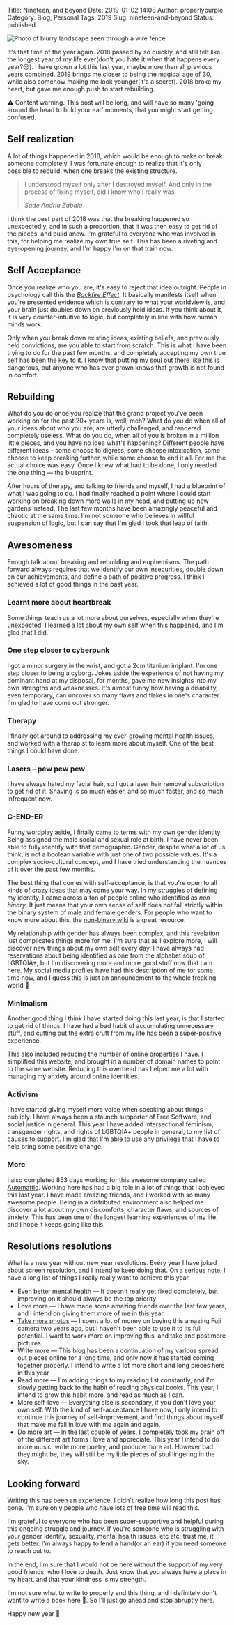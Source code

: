 Title: Nineteen, and beyond
Date: 2019-01-02 14:08
Author: properlypurple
Category: Blog, Personal
Tags: 2019
Slug: nineteen-and-beyond
Status: published


![Photo of blurry landscape seen through a wire fence]({photo}2019/01/20181218230304-e728fee5-la.jpg)

It's that time of the year again. 2018 passed by so quickly, and still felt like the longest year of my life ever(don't you hate it when that happens every year?😒). I have grown a lot this last year, maybe more than all previous years combined. 2019 brings me closer to being the magical age of 30, while also somehow making me look younger(it's a secret). 2018 broke my heart, but gave me enough push to start rebuilding.

⚠ Content warning. This post will be long, and will have so many 'going around the head to hold your ear' moments, that you might start getting confused.


## Self realization

A lot of things happened in 2018, which would be enough to make or break someone completely. I was fortunate enough to realize that it's only possible to rebuild, when one breaks the existing structure.

> I understood myself only after I destroyed myself. And only in the process of fixing myself, did I know who I really was.
>
> <cite>Sade Andria Zabala </cite>

I think the best part of 2018 was that the breaking happened so unexpectedly, and in such a proportion, that it was then easy to get rid of the pieces, and build anew. I'm grateful to everyone who was involved in this, for helping me realize my own true self. This has been a riveting and eye-opening journey, and I'm happy I'm on that train now.

## Self Acceptance

Once you realize who you are, it's easy to reject that idea outright. People in psychology call this the *[Backfire Effect](https://youarenotsosmart.com/2011/06/10/the-backfire-effect/)*. It basically manifests itself when you're presented evidence which is contrary to what your worldview is, and your brain just doubles down on previously held ideas. If you think about it, it is very counter-intuitive to logic, but completely in line with how human minds work.

Only when you break down existing ideas, existing beliefs, and previously held convictions, are you able to start from scratch. This is what I have been trying to do for the past few months, and completely accepting my own true self has been the key to it. I know that putting my soul out there like this is dangerous, but anyone who has ever grown knows that growth is not found in comfort.

## Rebuilding

What do you do once you realize that the grand project you've been working on for the past 20+ years is, well, meh? What do you do when all of your ideas about who you are, are utterly challenged, and rendered completely useless. What do you do, when all of you is broken in a million little pieces, and you have no idea what's happening? Different people have different ideas – some choose to digress, some choose intoxication, some choose to keep breaking further, while some choose to end it all. For me the actual choice was easy. Once I knew what had to be done, I only needed the one thing — the blueprint.

After hours of therapy, and talking to friends and myself, I had a blueprint of what I was going to do. I had finally reached a point where I could start working on breaking down more walls in my head, and putting up new gardens instead. The last few months have been amazingly peaceful and chaotic at the same time. I'm not someone who believes in willful suspension of logic, but I can say that I'm glad I took that leap of faith.

## Awesomeness

Enough talk about breaking and rebuilding and euphemisms. The path forward always requires that we identify our own insecurities, double down on our achievements, and define a path of positive progress. I think I achieved a lot of good things in the past year.


### Learnt more about heartbreak

Some things teach us a lot more about ourselves, especially when they're unexpected. I learned a lot about my own self when this happened, and I'm glad that I did.

### One step closer to cyberpunk

I got a minor surgery in the wrist, and got a 2cm titanium implant. I'm one step closer to being a cyborg. Jokes aside,the experience of not having my dominant hand at my disposal, for months, gave me new insights into my own strengths and weaknesses. It's almost funny how having a disability, even temporary, can uncover so many flaws and flakes in one's character. I'm glad to have come out stronger.

### Therapy

I finally got around to addressing my ever-growing mental health issues, and worked with a therapist to learn more about myself. One of the best things I could have done.

### Lasers – pew pew pew

I have always hated my facial hair, so I got a laser hair removal subscription to get rid of it. Shaving is so much easier, and so much faster, and so much infrequent now.


### G-END-ER

Funny wordplay aside, I finally came to terms with my own gender identity. Being assigned the male social and sexual role at birth, I have never been able to fully identify with that demographic. Gender, despite what a lot of us think, is not a boolean variable with just one of two possible values. It's a complex socio-cultural concept, and I have tried understanding the nuances of it over the past few months.

The best thing that comes with self-acceptance, is that you're open to all kinds of crazy ideas that may come your way. In my struggles of defining my identity, I came across a ton of people online who identified as *non-binary*. It just means that your own sense of self does not fall strictly within the binary system of male and female genders. For people who want to know more about this, the [non-binary wiki](https://nonbinary.wiki/wiki/Nonbinary_101) is a great resource.

My relationship with gender has always been complex, and this revelation just complicates things more for me. I'm sure that as I explore more, I will discover new things about my own self every day. I have always had reservations about being identified as one from the alphabet soup of LGBTQIA+, but I'm discovering more and more good stuff now that I am here. My social media profiles have had this description of me for some time now, and I guess this is just an announcement to the whole freaking world 😬

### Minimalism

Another good thing I think I have started doing this last year, is that I started to get rid of things. I have had a bad habit of accumulating unnecessary stuff, and cutting out the extra cruft from my life has been a super-positive experience.

This also included reducing the number of online properties I have. I simplified this website, and brought in a number of domain names to point to the same website. Reducing this overhead has helped me a lot with managing my anxiety around online identities.

### Activism

I have started giving myself more voice when speaking about things publicly. I have always been a staunch supporter of Free Software, and social justice in general. This year I have added intersectional feminism, transgender rights, and rights of LGBTQIA+ people in general, to my list of causes to support. I'm glad that I'm able to use any privilege that I have to help bring some positive change.

### More

I also completed 853 days working for this awesome company called [Automattic](https://automattic.com/work-with-us/). Working here has had a big role in a lot of things that I achieved this last year. I have made amazing friends, and I worked with so many awesome people. Being in a distributed environment also helped me discover a lot about my own discomforts, character flaws, and sources of anxiety. This has been one of the longest learning experiences of my life, and I hope it keeps going like this.


## Resolutions resolutions 

What is a new year without new year resolutions. Every year I have joked about screen resolution, and I intend to keep doing that. On a serious note, I have a long list of things I really really want to achieve this year.


-   Even better mental health — It doesn't really get fixed completely, but improving on it should always be the top priority
-   Love more — I have made some amazing friends over the last few years, and I intend on giving them more of me in this year.
-   [Take more photos](https://pics.prpl.page/) — I spent a lot of money on buying this amazing Fuji camera two years ago, but I haven't been able to use it to its full potential. I want to work more on improving this, and take and post more pictures.
-   Write more — This blog has been a continuation of my various spread out pieces online for a long time, and only now it has started coming together properly. I intend to write a lot more short and long pieces here in this year
-   Read more — I'm adding things to my reading list constantly, and I'm slowly getting back to the habit of reading physical books. This year, I intend to grow this habit more, and read as much as I can.
-   More self-love — Everything else is secondary, if you don't love your own self. With the kind of self-acceptance I have now, I only intend to continue this journey of self-improvement, and find things about myself that make me fall in love with me again and again.
-   Do more art — In the last couple of years, I completely took my brain off of the different art forms I love and appreciate. This year I intend to do more music, write more poetry, and produce more art. However bad they might be, they will still be my little pieces of soul lingering in the sky.


## Looking forward

Writing this has been an experience. I didn't realize how long this post has gone. I'm sure only people who have lots of free time will read this.


I'm grateful to everyone who has been super-supportive and helpful during this ongoing struggle and journey. If you're someone who is struggling with your gender identity, sexuality, mental health issues, etc etc; trust me, it gets better. I'm always happy to lend a hand(or an ear) if you need someone to reach out to.

In the end, I'm sure that I would not be here without the support of my very good friends, who I love to death. Just know that you always have a place in my heart, and that your kindness is my strength.

I'm not sure what to write to properly end this thing, and I definitely don't want to write a book here 🤣. So I'll just go ahead and stop abruptly here.

Happy new year 💜
